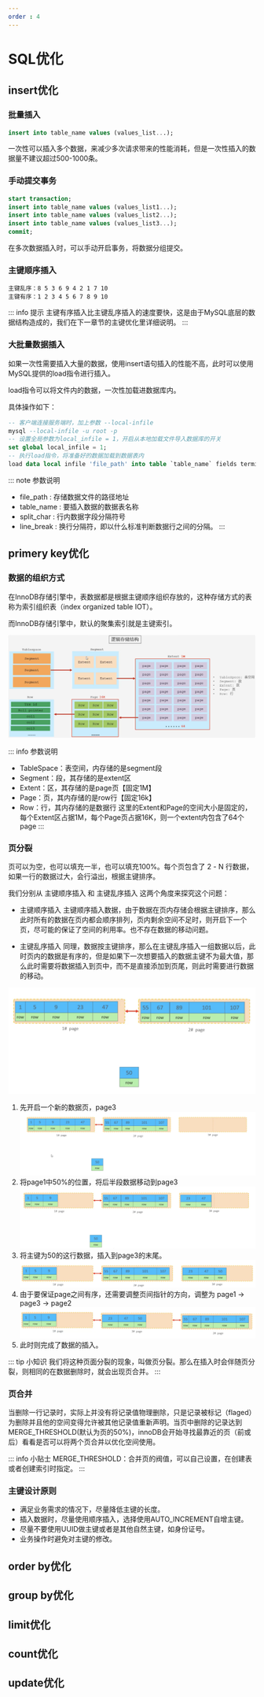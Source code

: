 ```yaml
---
order : 4
---
```

# SQL优化

## insert优化
### 批量插入
```sql
insert into table_name values (values_list...);
```
一次性可以插入多个数据，来减少多次请求带来的性能消耗，但是一次性插入的数据量不建议超过500-1000条。

### 手动提交事务
```sql
start transaction;
insert into table_name values (values_list1...);
insert into table_name values (values_list2...);
insert into table_name values (values_list3...);
commit;
```
在多次数据插入时，可以手动开启事务，将数据分组提交。
### 主键顺序插入
```
主键乱序：8 5 3 6 9 4 2 1 7 10
主键有序：1 2 3 4 5 6 7 8 9 10
```
::: info 提示
主键有序插入比主键乱序插入的速度要快，这是由于MySQL底层的数据结构造成的，我们在下一章节的主键优化里详细说明。
:::
### 大批量数据插入

如果一次性需要插入大量的数据，使用insert语句插入的性能不高，此时可以使用MySQL提供的load指令进行插入。

load指令可以将文件内的数据，一次性加载进数据库内。

具体操作如下：
```sql
-- 客户端连接服务端时，加上参数 --local-infile
mysql --local-infile -u root -p
-- 设置全局参数为local_infile = 1，开启从本地加载文件导入数据库的开关
set global local_infile = 1;
-- 执行load指令，将准备好的数据加载到数据表内
load data local infile 'file_path' into table `table_name` fields terminated by 'split_char' lines terminated by 'line_break';
```

::: note 参数说明
- file_path : 存储数据文件的路径地址
- table_name : 要插入数据的数据表名称
- split_char : 行内数据字段分隔符号
- line_break : 换行分隔符，即以什么标准判断数据行之间的分隔。
:::
## primery key优化

### 数据的组织方式

在InnoDB存储引擎中，表数据都是根据主键顺序组织存放的，这种存储方式的表称为索引组织表（index organized table IOT）。

而InnoDB存储引擎中，默认的聚集索引就是主键索引。

![逻辑存储结构](../../../../assets/sql-optimize/2023-04-14-10-17-09.png)

::: info 参数说明
- TableSpace：表空间，内存储的是segment段
- Segment：段，其存储的是extent区
- Extent：区，其存储的是page页【固定1M】
- Page：页，其内存储的是row行【固定16k】
- Row：行，其内存储的是数据行
这里的Extent和Page的空间大小是固定的，每个Extent区占据1M，每个Page页占据16K，则一个extent内包含了64个page
:::

### 页分裂
页可以为空，也可以填充一半，也可以填充100%。每个页包含了 2 - N 行数据，如果一行的数据过大，会行溢出，根据主键排序。

我们分别从 主键顺序插入 和 主键乱序插入 这两个角度来探究这个问题：

- 主键顺序插入
主键顺序插入数据，由于数据在页内存储会根据主键排序，那么此时所有的数据在页内都会顺序排列，页内剩余空间不足时，则开启下一个页，尽可能的保证了空间的利用率。也不存在数据的移动问题。

- 主键乱序插入
同理，数据按主键排序，那么在主键乱序插入一组数据以后，此时页内的数据是有序的，但是如果下一次想要插入的数据主键不为最大值，那么此时需要将数据插入到页中，而不是直接添加到页尾，则此时需要进行数据的移动。

![主键乱序插入](../../../../assets/sql-optimize/2023-04-14-10-29-31.png)

1. 先开启一个新的数据页，page3
![开辟新的数据页](../../../../assets/sql-optimize/2023-04-14-10-34-34.png)
2. 将page1中50%的位置，将后半段数据移动到page3
![移动page1中一半的数据](../../../../assets/sql-optimize/2023-04-14-10-35-08.png)
3. 将主键为50的这行数据，插入到page3的末尾。
![将数据插入到page3末尾](../../../../assets/sql-optimize/2023-04-14-10-32-55.png)
4. 由于要保证page之间有序，还需要调整页间指针的方向，调整为 page1 -> page3 -> page2
![调整页间指针](../../../../assets/sql-optimize/2023-04-14-10-33-44.png)
5. 此时则完成了数据的插入。

::: tip 小知识
我们将这种页面分裂的现象，叫做页分裂。那么在插入时会伴随页分裂，则相同的在数据删除时，就会出现页合并。
:::

### 页合并

当删除一行记录时，实际上并没有将记录值物理删除，只是记录被标记（flaged）为删除并且他的空间变得允许被其他记录值重新声明。当页中删除的记录达到MERGE_THRESHOLD(默认为页的50%)，innoDB会开始寻找最靠近的页（前或后）看看是否可以将两个页合并以优化空间使用。

::: info 小贴士
MERGE_THRESHOLD：合并页的阀值，可以自己设置，在创建表或者创建索引时指定。
:::

### 主键设计原则
- 满足业务需求的情况下，尽量降低主键的长度。
- 插入数据时，尽量使用顺序插入，选择使用AUTO_INCREMENT自增主键。
- 尽量不要使用UUID做主键或者是其他自然主键，如身份证号。
- 业务操作时避免对主键的修改。
## order by优化

## group by优化

## limit优化

## count优化

## update优化
